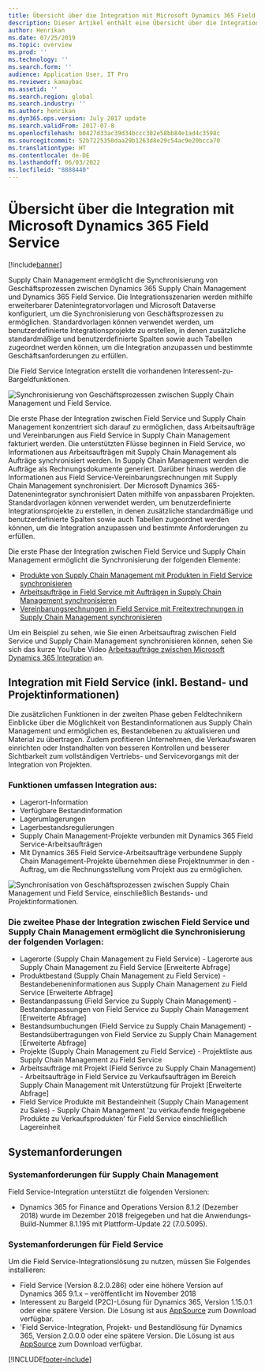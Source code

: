 ```yaml
---
title: Übersicht über die Integration mit Microsoft Dynamics 365 Field Service
description: Dieser Artikel enthält eine Übersicht über die Integration mit Microsoft Dynamics 365 Field Service.
author: Henrikan
ms.date: 07/25/2019
ms.topic: overview
ms.prod: ''
ms.technology: ''
ms.search.form: ''
audience: Application User, IT Pro
ms.reviewer: kamaybac
ms.assetid: ''
ms.search.region: global
ms.search.industry: ''
ms.author: henrikan
ms.dyn365.ops.version: July 2017 update
ms.search.validFrom: 2017-07-8
ms.openlocfilehash: b0427d33ac39d34bccc302e58bb84e1ad4c3598c
ms.sourcegitcommit: 52b7225350daa29b1263d8e29c54ac9e20bcca70
ms.translationtype: HT
ms.contentlocale: de-DE
ms.lasthandoff: 06/03/2022
ms.locfileid: "8888440"
---
```

# <a name="integration-with-microsoft-dynamics-365-field-service-overview"></a>Übersicht über die Integration mit Microsoft Dynamics 365 Field Service

[!include[banner](../includes/banner.md)]



Supply Chain Management ermöglicht die Synchronisierung von Geschäftsprozessen zwischen Dynamics 365 Supply Chain Management und Dynamics 365 Field Service. Die Integrationsszenarien werden mithilfe erweiterbarer Datenintegratorvorlagen und Microsoft Dataverse konfiguriert, um die Synchronisierung von Geschäftsprozessen zu ermöglichen.
Standardvorlagen können verwendet werden, um benutzerdefinierte Integrationsprojekte zu erstellen, in denen zusätzliche standardmäßige und benutzerdefinierte Spalten sowie auch Tabellen zugeordnet werden können, um die Integration anzupassen und bestimmte Geschäftsanforderungen zu erfüllen. 

Die Field Service Integration erstellt die vorhandenen Interessent-zu-Bargeldfunktionen.

![Synchronisierung von Geschäftsprozessen zwischen Supply Chain Management und Field Service.](./media/field-service-integration.png)

Die erste Phase der Integration zwischen Field Service und Supply Chain Management konzentriert sich darauf zu ermöglichen, dass Arbeitsaufträge und Vereinbarungen aus Field Service in Supply Chain Management fakturiert werden. Die unterstützten Flüsse beginnen in Field Service, wo Informationen aus Arbeitsaufträgen mit Supply Chain Management als Aufträge synchronisiert werden. In Supply Chain Management werden die Aufträge als Rechnungsdokumente generiert. Darüber hinaus werden die Informationen aus Field Service-Vereinbarungsrechnungen mit Supply Chain Management synchronisiert. Der Microsoft Dynamics 365-Datenenintegrator synchronisiert Daten mithilfe von anpassbaren Projekten. Standardvorlagen können verwendet werden, um benutzerdefinierte Integrationsprojekte zu erstellen, in denen zusätzliche standardmäßige und benutzerdefinierte Spalten sowie auch Tabellen zugeordnet werden können, um die Integration anzupassen und bestimmte Anforderungen zu erfüllen.

Die erste Phase der Integration zwischen Field Service und Supply Chain Management ermöglicht die Synchronisierung der folgenden Elemente:

- [Produkte von Supply Chain Management mit Produkten in Field Service synchronisieren](field-service-product.md)
- [Arbeitsaufträge in Field Service mit Aufträgen in Supply Chain Management synchronisieren](field-service-work-order.md)
- [Vereinbarungsrechnungen in Field Service mit Freitextrechnungen in Supply Chain Management synchronisieren](field-service-invoice.md)

Um ein Beispiel zu sehen, wie Sie einen Arbeitsauftrag zwischen Field Service und Supply Chain Management synchronisieren können, sehen Sie sich das kurze YouTube Video [Arbeitsaufträge zwischen Microsoft Dynamics 365 Integration](https://www.youtube.com/watch?v=46ylO7raZAo) an.

## <a name="integration-with-field-service-including-inventory-and-project-information"></a>Integration mit Field Service (inkl. Bestand- und Projektinformationen)

Die zusätzlichen Funktionen in der zweiten Phase geben Feldtechnikern Einblicke über die Möglichkeit von Bestandinformationen aus Supply Chain Management und ermöglichen es, Bestandebenen zu aktualisieren und Material zu übertragen. Zudem profitieren Unternehmen, die Verkaufswaren einrichten oder Instandhalten von besseren Kontrollen und besserer Sichtbarkeit zum vollständigen Vertriebs- und Servicevorgangs mit der Integration von Projekten.

### <a name="functionality-includes-integration-of"></a>Funktionen umfassen Integration aus:
- Lagerort-Information
- Verfügbare Bestandinformation
- Lagerumlagerungen
- Lagerbestandsregulierungen
- Supply Chain Management-Projekte verbunden mit Dynamics 365 Field Service-Arbeitsaufträgen
- Mit Dynamics 365 Field Service-Arbeitsaufträge verbundene Supply Chain Management-Projekte übernehmen diese Projektnummer in den -Auftrag, um die Rechnungsstellung vom Projekt aus zu ermöglichen. 

![Synchronisation von Geschäftsprozessen zwischen Supply Chain Management und Field Service, einschließlich Bestands- und Projektinformationen.](./media/FSv2overview.png)

### <a name="the-second-phase-of-the-integration-between-field-service-and-supply-chain-management-enables-synchronization-with-the-following-templates"></a>Die zweitee Phase der Integration zwischen Field Service und Supply Chain Management ermöglicht die Synchronisierung der folgenden Vorlagen:
- Lagerorte (Supply Chain Management zu Field Service) - Lagerorte aus Supply Chain Management zu Field Service [Erweiterte Abfrage] 
- Produktbestand (Supply Chain Management zu Field Service) - Bestandebeneninformationen aus Supply Chain Management zu Field Service [Erweiterte Abfrage] 
- Bestandanpassung (Field Service zu Supply Chain Management) - Bestandanpassungen von Field Service zu Supply Chain Management [Erweiterte Abfrage] 
- Bestandsumbuchungen (Field Service zu Supply Chain Management) - Bestandsübertragungen von Field Service zu Supply Chain Management [Erweiterte Abfrage] 
- Projekte (Supply Chain Management zu Field Service) - Projektliste aus Supply Chain Management zu Field Service 
- Arbeitsaufträge mit Projekt (Field Serivce zu Supply Chain Management) - Arbeitsaufträge in Field Service zu Verkaufsaufträgen im Bereich Supply Chain Management mit Unterstützung für Projekt [Erweiterte Abfrage] 
- Field Service Produkte mit Bestandeinheit (Supply Chain Management zu Sales) - Supply Chain Management 'zu verkaufende freigegebene Produkte zu Verkaufsprodukten' für Field Service einschließlich Lagereinheit 

## <a name="system-requirements"></a>Systemanforderungen

### <a name="system-requirements-for-supply-chain-management"></a>Systemanforderungen für Supply Chain Management
Field Service-Integration unterstützt die folgenden Versionen:

- Dynamics 365 for Finance and Operations Version 8.1.2 (Dezember 2018) wurde im Dezember 2018 freigegeben und hat die Anwendungs-Build-Nummer 8.1.195 mit Plattform-Update 22 (7.0.5095). 

### <a name="system-requirements-for-field-service"></a>Systemanforderungen für Field Service
Um die Field Service-Integrationslösung zu nutzen, müssen Sie Folgendes installieren:

- Field Service (Version 8.2.0.286) oder eine höhere Version auf Dynamics 365 9.1.x – veröffentlicht im November 2018
- Interessent zu Bargeld (P2C)-Lösung für Dynamics 365, Version 1.15.0.1 oder eine spätere Version. Die Lösung ist aus [AppSource](https://appsource.microsoft.com/product/dynamics-365/mscrm.c7a48b40-eed3-4d67-93ba-f2364281feb3) zum Download verfügbar.
- 'Field Service-Integration, Projekt- und Bestandlösung für Dynamics 365, Version 2.0.0.0 oder eine spätere Version. Die Lösung ist aus [AppSource](https://appsource.microsoft.com/product/dynamics-365/mscrm.p2cfieldserviceintegrationv2) zum Download verfügbar.


[!INCLUDE[footer-include](../../includes/footer-banner.md)]